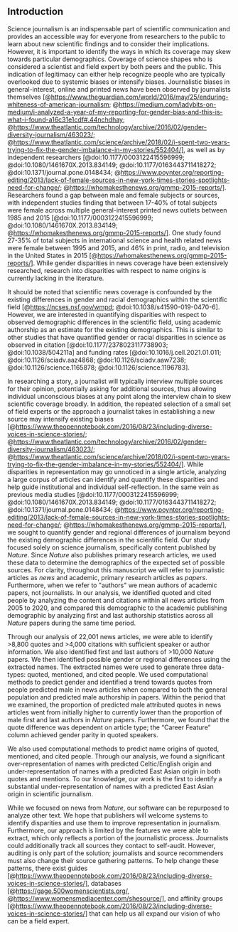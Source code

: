 ## Introduction
 
Science journalism is an indispensable part of scientific communication and provides an accessible way for everyone from researchers to the public to learn about new scientific findings and to consider their implications.
However, it is important to identify the ways in which its coverage may skew towards particular demographics. 
Coverage of science shapes who is considered a scientist and field expert by both peers and the public.
This indication of legitimacy can either help recognize people who are typically overlooked due to systemic biases or intensify biases.
Journalistic biases in general-interest, online and printed news have been observed by journalists themselves [@https://www.theguardian.com/world/2016/may/25/enduring-whiteness-of-american-journalism; @https://medium.com/ladybits-on-medium/i-analyzed-a-year-of-my-reporting-for-gender-bias-and-this-is-what-i-found-a16c31e1cdf#.44nchdhay; @https://www.theatlantic.com/technology/archive/2016/02/gender-diversity-journalism/463023/; @https://www.theatlantic.com/science/archive/2018/02/i-spent-two-years-trying-to-fix-the-gender-imbalance-in-my-stories/552404/], as well as by independent researchers [@doi:10.1177/0003122415596999; @doi:10.1080/1461670X.2013.834149; @doi:10.1177/0163443711418272; @doi:10.1371/journal.pone.0148434; @https://www.poynter.org/reporting-editing/2013/lack-of-female-sources-in-new-york-times-stories-spotlights-need-for-change/; @https://whomakesthenews.org/gmmp-2015-reports/].
Researchers found a gap between male and female subjects or sources, with independent studies finding that between 17-40% of total subjects were female across multiple general-interest printed news outlets between 1985 and 2015 [@doi:10.1177/0003122415596999; @doi:10.1080/1461670X.2013.834149; @https://whomakesthenews.org/gmmp-2015-reports/].
One study found 27-35% of total subjects in international science and health related news were female between 1995 and 2015, and 46% in print, radio, and television in the United States in 2015 [@https://whomakesthenews.org/gmmp-2015-reports/].
While gender disparities in news coverage have been extensively researched, research into disparities with respect to name origins is currently lacking in the literature.

It should be noted that scientific news coverage is confounded by the existing differences in gender and racial demographics within the scientific field [@https://ncses.nsf.gov/wmpd; @doi:10.1038/s41590-019-0470-6].
However, we are interested in quantifying disparities with respect to observed demographic differences in the scientific field, using academic authorship as an estimate for the existing demographics. 
This is similar to other studies that have quantified gender or racial disparities in science as observed in citation [@doi:10.1177/2378023117738903; @doi:10.1038/504211a] and funding rates [@doi:10.1016/j.cell.2021.01.011; @doi:10.1126/sciadv.aaz4868; @doi:10.1126/sciadv.aaw7238; @doi:10.1126/science.1165878; @doi:10.1126/science.1196783].
<!-- CUT and publication rates [@doi:10.1007/s11192-012-0893-4; @doi:10.1073/pnas.1915378117; @doi:10.1257/pandp.20181111]. -->
 
<!-- CUT It is crucial to ensure that science news coverage does not solely focus on a few well-known scientists, but expands our shared view of an expert scientist. -->
In researching a story, a journalist will typically interview multiple sources for their opinion, potentially asking for additional sources, thus allowing individual unconscious biases at any point along the interview chain to skew scientific coverage broadly.
In addition, the repeated selection of a small set of field experts or the approach a journalist takes in establishing a new source may intensify existing biases [@https://www.theopennotebook.com/2016/08/23/including-diverse-voices-in-science-stories/; @https://www.theatlantic.com/technology/archive/2016/02/gender-diversity-journalism/463023/; @https://www.theatlantic.com/science/archive/2018/02/i-spent-two-years-trying-to-fix-the-gender-imbalance-in-my-stories/552404/].
While disparities in representation may go unnoticed in a single article, analyzing a large corpus of articles can identify and quantify these disparities and help guide institutional and individual self-reflection.
In the same vein as previous media studies [@doi:10.1177/0003122415596999; @doi:10.1080/1461670X.2013.834149; @doi:10.1177/0163443711418272; @doi:10.1371/journal.pone.0148434; @https://www.poynter.org/reporting-editing/2013/lack-of-female-sources-in-new-york-times-stories-spotlights-need-for-change/; @https://whomakesthenews.org/gmmp-2015-reports/], we sought to quantify gender and regional differences of journalism beyond the existing demographic differences in the scientific field.
Our study focused solely on science journalism, specifically content published by _Nature_.
Since _Nature_ also publishes primary research articles, we used these data to determine the demographics of the expected set of possible sources.
For clarity, throughout this manuscript we will refer to journalistic articles as _news_ and academic, primary research articles as _papers_. 
Furthermore, when we refer to "authors" we mean authors of academic papers, not journalists.
In our analysis, we identified quoted and cited people by analyzing the content and citations within all news articles from 2005 to 2020, and compared this demographic to the academic publishing demographic by analyzing first and last authorship statistics across all _Nature_ papers during the same time period.
 
Through our analysis of 22,001 news articles, we were able to identify >8,800 quotes and >4,000 citations with sufficient speaker or author information. <!-- check citation number -->
We also identified first and last authors of >10,000 _Nature_ papers.
We then identified possible gender or regional differences using the extracted names.
The extracted names were used to generate three data-types: quoted, mentioned, and cited people.
We used computational methods to predict gender and identified a trend towards quotes from people predicted male in news articles when compared to both the general population and predicted male authorship in papers.
Within the period that we examined, the proportion of predicted male attributed quotes in news articles went from initially higher to currently lower than the proportion of male first and last authors in _Nature_ papers.
Furthermore, we found that the quote difference was dependent on article type; the “Career Feature” column achieved gender parity in quoted speakers.

We also used computational methods to predict name origins of quoted, mentioned, and cited people.
Through our analysis, we found a significant over-representation of names with predicted Celtic/English origin and under-representation of names with a predicted East Asian origin in both quotes and mentions.
To our knowledge, our work is the first to identify a substantial under-representation of names with a predicted East Asian origin in scientific journalism.
 
While we focused on news from _Nature_, our software can be repurposed to analyze other text.
We hope that publishers will welcome systems to identify disparities and use them to improve representation in journalism.
Furthermore, our approach is limited by the features we were able to extract, which only reflects a portion of the journalistic process.
Journalists could additionally track all sources they contact to self-audit.
However, auditing is only part of the solution; journalists and source recommenders must also change their source gathering patterns.
To help change these patterns, there exist guides [@https://www.theopennotebook.com/2016/08/23/including-diverse-voices-in-science-stories/], databases [@https://gage.500womenscientists.org/, @https://www.womensmediacenter.com/shesource/], and affinity groups [@https://www.theopennotebook.com/2016/08/23/including-diverse-voices-in-science-stories/] that can help us all expand our vision of who can be a field expert.
